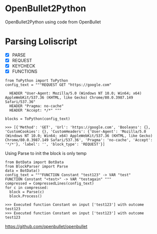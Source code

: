# OpenBullet2Python
OpenBullet2Python using code from OpenBullet

# Parsing Loliscript
- [x] PARSE
- [x] REQUEST
- [x] KEYCHECK
- [x] FUNCTIONS

```
from ToPython import ToPython
config_text = """REQUEST GET "https://google.com" 
  
  HEADER "User-Agent: Mozilla/5.0 (Windows NT 10.0; Win64; x64) AppleWebKit/537.36 (KHTML, like Gecko) Chrome/80.0.3987.149 Safari/537.36" 
  HEADER "Pragma: no-cache" 
  HEADER "Accept: */*" """
  
blocks = ToPython(config_text)

>>> [{'Method': 'GET', 'Url': 'https://google.com', 'Booleans': {}, 'CustomCookies': {}, 'CustomHeaders': {'User-Agent': 'Mozilla/5.0 (Windows NT 10.0; Win64; x64) AppleWebKit/537.36 (KHTML, like Gecko) Chrome/80.0.3987.149 Safari/537.36', 'Pragma': 'no-cache', 'Accept': '*/*'}, 'label': '', 'block_type': 'REQUEST'}]
```
Using Parse to init the block is only temp
```
from BotData import BotData
from BlockParser import Parse
data = BotData()
config_text = """FUNCTION Constant "test123" -> VAR "test" 
FUNCTION Constant "<test>" -> VAR "testagain" """
compressed = CompressedLines(config_text)
for c in compressed:
  block = Parse(c)
  block.Process()

>>> Executed function Constant on input ['test123'] with outcome test123
>>> Executed function Constant on input ['test123'] with outcome test123
 ```
 
 https://github.com/openbullet/openbullet
